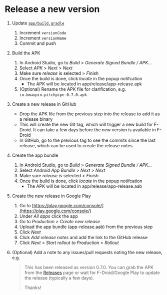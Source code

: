 # Release a new version

1. Update [`app/build.gradle`](../app/build.gradle)

   1. Increment `versionCode`
   1. Increment `versionName`
   1. Commit and push

1. Build the APK

   1. In Android Studio, go to _Build_ > _Generate Signed Bundle / APK..._
   1. Select _APK_ > _Next_ > _Next_
   1. Make sure _release_ is selected > _Finish_
   1. Once the build is done, click _locate_ in the popup notifcation
      - The APK will be located in app/release/app-release.apk
   1. (Optional) Rename the APK file for clarification, e.g. `io.bmaupin.pitchpipe-0.7.0.apk`

1. Create a new release in GitHub

   - Drop the APK file from the previous step into the release to add it as a release binary
   - This will create the new Git tag, which will trigger a new build for F-Droid. It can take a few days before the new version is available in F-Droid
   - In GitHub, go to the previous tag to see the commits since the last release, which can be used to create the release notes

1. Create the app bundle

   1. In Android Studio, go to _Build_ > _Generate Signed Bundle / APK..._
   1. Select _Android App Bundle_ > _Next_ > _Next_
   1. Make sure _release_ is selected > _Finish_
   1. Once the build is done, click _locate_ in the popup notifcation
      - The APK will be located in app/release/app-release.aab

1. Create the new release in Google Play

   1. Go to [https://play.google.com/console/](https://play.google.com/console/)
   1. Under _All apps_ click the app
   1. Go to _Production_ > _Create new release_
   1. Upload the app bundle (app-release.aab) from the previous step
   1. Click _Next_
   1. Click _Add release notes_ and add the link to the GitHub release
   1. Click _Next_ > _Start rollout to Production_ > _Rollout_

1. (Optional) Add a note to any issues/pull requests noting the new release, e.g.

   > This has been released as version 0.7.0. You can grab the APK from the [Releases](https://github.com/bmaupin/android-pitchpipe/releases) page or wait for F-Droid/Google Play to update the release (typically a few days).
   >
   > Thanks!
